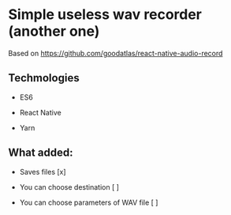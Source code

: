 # Simple useless wav recorder (another one)

Based on https://github.com/goodatlas/react-native-audio-record

## Techmologies

* ES6

* React Native

* Yarn


## What added:

* Saves files [x]
 
* You can choose destination [ ]

* You can choose parameters of WAV file [ ]

